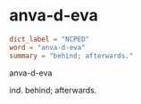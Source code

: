 # anva-d-eva

``` toml
dict_label = "NCPED"
word = "anva-d-eva"
summary = "behind; afterwards."
```

anva\-d\-eva

ind. behind; afterwards.

